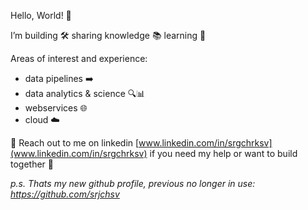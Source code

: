Hello, World! 👋

I’m building 🛠️ sharing knowledge 📚 learning 🧠

Areas of interest and experience:
- data pipelines ➡️
- data analytics & science 🔍📊 
- webservices 🌐
- cloud ☁️

📩 Reach out to me on linkedin [www.linkedin.com/in/srgchrksv](www.linkedin.com/in/srgchrksv) if you need my help or want to build together 📩


*p.s. Thats my new github profile, previous no longer in use: https://github.com/srjchsv*
<!--
**srgchrksv/srgchrksv** is a ✨ _special_ ✨ repository because its `README.md` (this file) appears on your GitHub profile.

Here are some ideas to get you started:

- 🔭 I’m currently working on ...
- 🌱 I’m currently learning ...
- 👯 I’m looking to collaborate on ...
- 🤔 I’m looking for help with ...
- 💬 Ask me about ...
- 📫 How to reach me: ...
- 😄 Pronouns: ...
- ⚡ Fun fact: ...
-->
